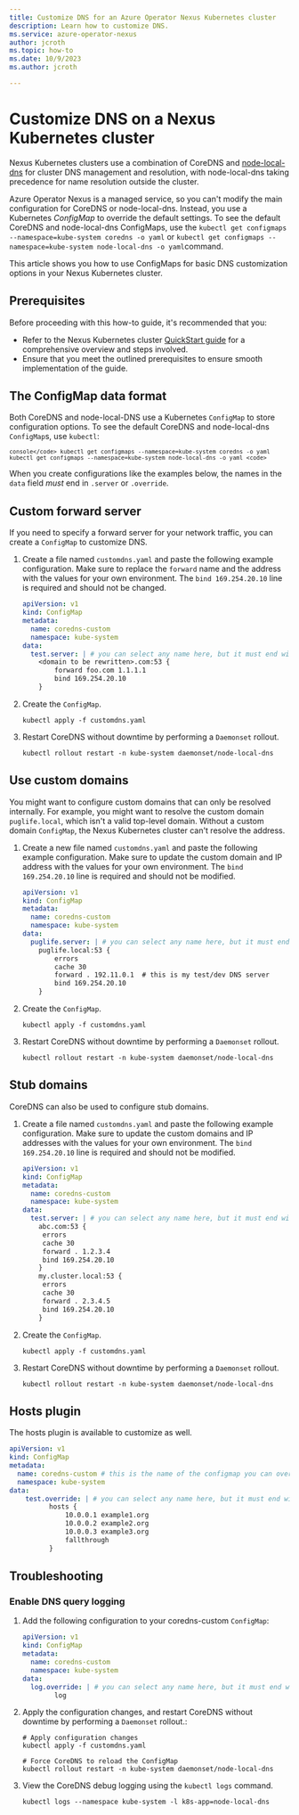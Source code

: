 ```yaml
---
title: Customize DNS for an Azure Operator Nexus Kubernetes cluster
description: Learn how to customize DNS.
ms.service: azure-operator-nexus
author: jcroth
ms.topic: how-to
ms.date: 10/9/2023
ms.author: jcroth

---
```


# Customize DNS on a Nexus Kubernetes cluster

Nexus Kubernetes clusters use a combination of CoreDNS and [node-local-dns](https://kubernetes.io/docs/tasks/administer-cluster/nodelocaldns/) for cluster DNS management and resolution, with node-local-dns taking precedence for name resolution outside the cluster. 

Azure Operator Nexus is a managed service, so you can't modify the main configuration for CoreDNS or node-local-dns. Instead, you use a Kubernetes *ConfigMap* to override the default settings. To see the default CoreDNS and node-local-dns ConfigMaps, use the `kubectl get configmaps --namespace=kube-system coredns -o yaml` or `kubectl get configmaps --namespace=kube-system node-local-dns -o yaml`command.

This article shows you how to use ConfigMaps for basic DNS customization options in your Nexus Kubernetes cluster.

## Prerequisites

Before proceeding with this how-to guide, it's recommended that you:

   * Refer to the Nexus Kubernetes cluster [QuickStart guide][qs] for a
     comprehensive overview and steps involved.
   * Ensure that you meet the outlined prerequisites to ensure smooth
     implementation of the guide.

[qs]: ./quickstarts-kubernetes-cluster-deployment-bicep.md
## The ConfigMap data format

Both CoreDNS and node-local-DNS use a Kubernetes `ConfigMap` to store configuration options. To see the default CoreDNS and node-local-dns `ConfigMap`s, use `kubectl`:

<code>```console</code>
kubectl get configmaps --namespace=kube-system coredns -o yaml
kubectl get configmaps --namespace=kube-system node-local-dns -o yaml
<code>```</code>

When you create configurations like the examples below, the names in the `data` field *must* end in `.server` or `.override`.

<!-- ## Plugin support

All built-in CoreDNS plugins are supported. No add-on/third party plugins are supported. -->

<!-- ## Rewrite DNS

You can customize CoreDNS with AKS to perform on-the-fly DNS name rewrites.

1. Create a file named `corednsms.yaml` and paste the following example configuration. Make sure to replace `<domain to be rewritten>` with your own fully qualified domain name.

     ```yaml
     apiVersion: v1
     kind: ConfigMap
     metadata:
       name: coredns-custom
       namespace: kube-system
     data:
       test.server: |
         <domain to be rewritten>.com:53 {
         log
         errors
         rewrite stop {
           name regex (.*)\.<domain to be rewritten>.com {1}.default.svc.cluster.local
           answer name (.*)\.default\.svc\.cluster\.local {1}.<domain to be rewritten>.com
         }
         forward . /etc/resolv.conf # you can redirect this to a specific DNS server such as 10.0.0.10, but that server must be able to resolve the rewritten domain name
         }
     ```

     > [!IMPORTANT]
     > If you redirect to a DNS server, such as the CoreDNS service IP, that DNS server must be able to resolve the rewritten domain name.

2. Create the ConfigMap using the [`kubectl apply configmap`][kubectl-apply] command and specify the name of your YAML manifest.

     ```console
     kubectl apply -f corednsms.yaml
     ```

3. Verify the customizations have been applied using the [`kubectl get configmaps`][kubectl-get] and specify your *coredns-custom* ConfigMap.

     ```console
     kubectl get configmaps --namespace=kube-system coredns-custom -o yaml
     ```

4. To reload the ConfigMap and enable Kubernetes Scheduler to restart CoreDNS without downtime, perform a rolling restart using [`kubectl rollout restart`][kubectl-rollout].

     ```console
     kubectl -n kube-system rollout restart deployment coredns
     ``` -->

## Custom forward server

If you need to specify a forward server for your network traffic, you can create a `ConfigMap` to customize DNS.

1. Create a file named `customdns.yaml` and paste the following example configuration. Make sure to replace the `forward` name and the address with the values for your own environment.  The `bind 169.254.20.10` line is required and should not be changed. 

     ```yaml
     apiVersion: v1
     kind: ConfigMap
     metadata:
       name: coredns-custom
       namespace: kube-system
     data:
       test.server: | # you can select any name here, but it must end with the .server file extension
         <domain to be rewritten>.com:53 {
             forward foo.com 1.1.1.1
             bind 169.254.20.10
         }
     ```

2. Create the `ConfigMap`.

     ```console
     kubectl apply -f customdns.yaml
     ```

3. Restart CoreDNS without downtime by performing a `Daemonset` rollout.

     ```console
     kubectl rollout restart -n kube-system daemonset/node-local-dns
     ```

## Use custom domains

You might want to configure custom domains that can only be resolved internally. For example, you might want to resolve the custom domain `puglife.local`, which isn't a valid top-level domain. Without a custom domain `ConfigMap`, the Nexus Kubernetes cluster can't resolve the address.

1. Create a new file named `customdns.yaml` and paste the following example configuration. Make sure to update the custom domain and IP address with the values for your own environment.  The `bind 169.254.20.10` line is required and should not be modified. 

     ```yaml
     apiVersion: v1
     kind: ConfigMap
     metadata:
       name: coredns-custom
       namespace: kube-system
     data:
       puglife.server: | # you can select any name here, but it must end with the .server file extension
         puglife.local:53 {
             errors
             cache 30
             forward . 192.11.0.1  # this is my test/dev DNS server
             bind 169.254.20.10
         }
     ```

2. Create the `ConfigMap`.

     ```console
     kubectl apply -f customdns.yaml
     ```

3. Restart CoreDNS without downtime by performing a `Daemonset` rollout.

     ```console
     kubectl rollout restart -n kube-system daemonset/node-local-dns
     ```

## Stub domains

CoreDNS can also be used to configure stub domains.

1. Create a file named `customdns.yaml` and paste the following example configuration. Make sure to update the custom domains and IP addresses with the values for your own environment.  The `bind 169.254.20.10` line is required and should not be modified. 

     ```yaml
     apiVersion: v1
     kind: ConfigMap
     metadata:
       name: coredns-custom
       namespace: kube-system
     data:
       test.server: | # you can select any name here, but it must end with the .server file extension
         abc.com:53 {
          errors
          cache 30
          forward . 1.2.3.4
          bind 169.254.20.10
         }
         my.cluster.local:53 {
          errors
          cache 30
          forward . 2.3.4.5
          bind 169.254.20.10
         }

     ```

2. Create the `ConfigMap`.

     ```console
     kubectl apply -f customdns.yaml
     ```

3. Restart CoreDNS without downtime by performing a `Daemonset` rollout.

     ```console
     kubectl rollout restart -n kube-system daemonset/node-local-dns
     ```

## Hosts plugin

The hosts plugin is available to customize as well.

```yaml
apiVersion: v1
kind: ConfigMap
metadata:
  name: coredns-custom # this is the name of the configmap you can overwrite with your changes
  namespace: kube-system
data:
    test.override: | # you can select any name here, but it must end with the .override file extension
          hosts { 
              10.0.0.1 example1.org
              10.0.0.2 example2.org
              10.0.0.3 example3.org
              fallthrough
          }
```

## Troubleshooting
<!-- 
For general CoreDNS troubleshooting steps, such as checking the endpoints or resolution, see [Debugging DNS resolution][coredns-troubleshooting]. -->


### Enable DNS query logging

1. Add the following configuration to your coredns-custom `ConfigMap`:

   ```yaml
   apiVersion: v1
   kind: ConfigMap
   metadata:
     name: coredns-custom
     namespace: kube-system
   data:
     log.override: | # you can select any name here, but it must end with the .override file extension
           log
   ```

2. Apply the configuration changes, and restart CoreDNS without downtime by performing a `Daemonset` rollout.:

     ```console
     # Apply configuration changes
     kubectl apply -f customdns.yaml

     # Force CoreDNS to reload the ConfigMap
     kubectl rollout restart -n kube-system daemonset/node-local-dns
     ```

3. View the CoreDNS debug logging using the `kubectl logs` command.

   ```console
   kubectl logs --namespace kube-system -l k8s-app=node-local-dns
   ```

<!-- ## Next steps -->


<!-- LINKS - external -->

<!-- LINKS - internal -->
